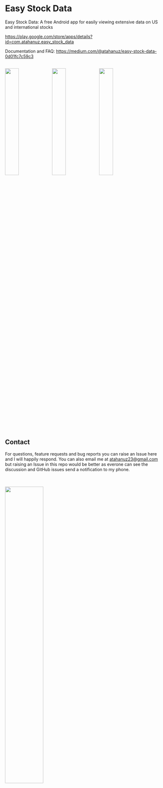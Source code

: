 # Easy Stock Data
Easy Stock Data: A free Android app for easily viewing extensive data on US and international stocks

https://play.google.com/store/apps/details?id=com.atahanuz.easy_stock_data

Documentation and FAQ: https://medium.com/@atahanuz/easy-stock-data-0d01fc7c59c3
<br><br>


<div class="image-container">
        <img src="https://i.imgur.com/L10onvv.png" width="30%" height="30%">
        <img src="https://i.imgur.com/ZWJvmXd.png" width="30%" height="30%">
        <img src="https://i.imgur.com/dqCqSDX.png" width="30%" height="30%">
    </div>
<br>

## Contact
For questions, feature requests and bug reports you can raise an Issue here and I will happily respond.
You can also email me at atahanuz23@gmail.com but raising an Issue in this repo would be better as everone can see the discussion and GitHub issues send a notification to my phone.
<br><br><br>


  <img src="https://i.imgur.com/ZQ4baBr.png" width=50% height=50%>




